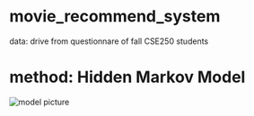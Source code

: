 # movie_recommend_system
data: drive from questionnare of fall CSE250 students
# method: Hidden Markov Model
![model picture](http://github.com/aryaye/movie_recommend_system/pictures/model_image.png)
